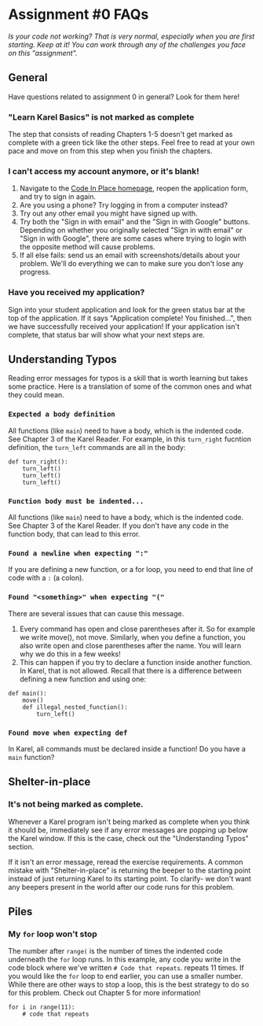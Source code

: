 # Assignment #0 FAQs

_Is your code not working? That is very normal, especially when you are first starting. Keep at it! You can work through any of the challenges you face on this "assignment"._

## General

Have questions related to assignment 0 in general? Look for them here!

### "Learn Karel Basics" is not marked as complete

The step that consists of reading Chapters 1-5 doesn't get marked as complete with a green tick like the other steps. Feel free to read at your own pace and move on from this step when you finish the chapters.

### I can't access my account anymore, or it's blank!

1. Navigate to the [Code In Place homepage](https://codeinplace.stanford.edu), reopen the application form, and try to sign in again.
2. Are you using a phone? Try logging in from a computer instead?
3. Try out any other email you might have signed up with.
4. Try both the "Sign in with email" and the "Sign in with Google" buttons. Depending on whether you originally selected "Sign in with email" or "Sign in with Google", there are some cases where trying to login with the opposite method will cause problems.
5. If all else fails: send us an email with screenshots/details about your problem. We'll do everything we can to make sure you don't lose any progress.

### Have you received my application?

Sign into your student application and look for the green status bar at the top of the application. If it says "Application complete! You finished...", then we have successfully received your application! If your application isn't complete, that status bar will show what your next steps are.

## Understanding Typos

Reading error messages for typos is a skill that is worth learning but takes some practice. Here is a translation of some of the common ones and what they could mean.

### `Expected a body definition`

All functions (like `main`) need to have a body, which is the indented code. See Chapter 3 of the Karel Reader. For example, in this `turn_right` fucntion definition, the `turn_left` commands are all in the body:

```
def turn_right():
    turn_left()
    turn_left()
    turn_left()
```

### `Function body must be indented...`

All functions (like `main`) need to have a body, which is the indented code. See Chapter 3 of the Karel Reader. If you don't have any code in the function body, that can lead to this error.

### `Found a newline when expecting ":"`

If you are defining a new function, or a for loop, you need to end that line of code with a `:` (a colon).

### `Found "<something>" when expecting "("`

There are several issues that can cause this message.

1. Every command has open and close parentheses after it. So for example we write move(), not move. Similarly, when you define a function, you also write open and close parentheses after the name. You will learn why we do this in a few weeks!
2. This can happen if you try to declare a function inside another function. In Karel, that is not allowed. Recall that there is a difference between defining a new function and using one:

```
def main():
    move()
    def illegal_nested_function():
        turn_left()
```

### `Found move when expecting def`

In Karel, all commands must be declared inside a function! Do you have a `main` function?

## Shelter-in-place

### It's not being marked as complete.

Whenever a Karel program isn't being marked as complete when you think it should be, immediately see if any error messages are popping up below the Karel window. If this is the case, check out the "Understanding Typos" section.

If it isn't an error message, reread the exercise requirements. A common mistake with "Shelter-in-place" is returning the beeper to the starting point instead of just returning Karel to its starting point. To clarify- we don't want any beepers present in the world after our code runs for this problem.

## Piles

### My `for` loop won't stop

The number after `range(` is the number of times the indented code underneath the `for` loop runs. In this example, any code you write in the code block where we've written `# Code that repeats`. repeats 11 times. If you would like the `for` loop to end earlier, you can use a smaller number. While there are other ways to stop a loop, this is the best strategy to do so for this problem. Check out Chapter 5 for more information!

```
for i in range(11):
    # code that repeats
```
